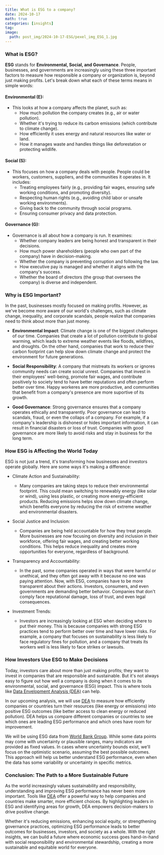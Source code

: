 ```yaml
---
title: What is ESG to a company?
date: 2024-10-17
math: true
categories: [insights]
tag: 
image:
  path: post_img/2024-10-17-ESG/pexel_img_ESG_1.jpg
---
```

### **What is ESG?**
**ESG** stands for **Environmental, Social, and Governance**. People, businesses, and governments are increasingly using these three important factors to measure how responsible a company or organization is, beyond just making profits. Let's break down what each of these terms means in simple words:

#### **Environmental (E)**:
- This looks at how a company affects the planet, such as:
  - How much pollution the company creates (e.g., air or water pollution).
  - Whether it's trying to reduce its carbon emissions (which contribute to climate change).
  - How efficiently it uses energy and natural resources like water or land.
  - How it manages waste and handles things like deforestation or protecting wildlife.

#### **Social (S)**:
- This focuses on how a company deals with people. People could be workers, customers, suppliers, and the communities it operates in. It includes:
  - Treating employees fairly (e.g., providing fair wages, ensuring safe working conditions, and promoting diversity).
  - Respecting human rights (e.g., avoiding child labor or unsafe working environments).
  - Giving back to the community through social programs.
  - Ensuring consumer privacy and data protection.

#### **Governance (G)**:
- Governance is all about how a company is run. It examines:
  - Whether company leaders are being honest and transparent in their decisions.
  - How much power shareholders (people who own part of the company) have in decision-making.
  - Whether the company is preventing corruption and following the law.
  - How executive pay is managed and whether it aligns with the company's success.
  - Whether the board of directors (the group that oversees the company) is diverse and independent.

### **Why is ESG Important?**
In the past, businesses mostly focused on making profits. However, as we've become more aware of our world's challenges, such as climate change, inequality, and corporate scandals, people realize that companies need to think about more than just money.

- **Environmental Impact**: Climate change is one of the biggest challenges of our time. Companies that create a lot of pollution contribute to global warming, which leads to extreme weather events like floods, wildfires, and droughts. On the other hand, companies that work to reduce their carbon footprint can help slow down climate change and protect the environment for future generations.

- **Social Responsibility**: A company that mistreats its workers or ignores community needs can create social unrest. Companies that invest in their employees' well-being, promote fair wages, and contribute positively to society tend to have better reputations and often perform better over time. Happy workeres are more productive, and communities that benefit from a company's presence are more suportive of its growth.

- **Good Governance**: Strong governance ensures that a company operates ethically and transparently. Poor governance can lead to scandals, fraud, or even the collaps of a company. For example, if a company's leadership is dishonest or hides important information, it can result in financial disasters or loss of trust. Companies with good governance are more likely to avoid risks and stay in business for the long term.

### **How ESG is Affecting the World Today**
ESG is not just a trend, it's transforming how businesses and investors operate globally. Here are some ways it's making a difference:
- Climate Action and Sustainability:
  - Many companies are taking steps to reduce their environmental footprint. This could mean switching to renewably energy (like solar or wind), using less plastic, or creating more energy-efficient products. Reducing emissions helps slow down climate change, which benefits everyone by reducing the risk of extreme weather and environmental disasters.

- Social Justice and Inclusion:
  - Companies are being held accountable for how they treat people. More businesses are now focusing on diversity and inclusion in their workforce, offering fair wages, and creating better working conditions. This helps reduce inequality and creates more opportunities for everyone, regardless of background.

- Transparency and Accountability:
  - In the past, some companies operated in ways that were harmful or unethical, and they often got away with it because no one was paying attention. Now, with ESG, companies have to be more transparent about their actions. Investors, consumers, and even governments are demanding better behavior. Companies that don't comply face reputational damage, loss of trust, and even legal consequences.

- Investment Trends:
  - Investors are increasingly looking at ESG when deciding where to put their money. This is because companies with strong ESG practices tend to perform better over time and have lower risks. For example, a company that focuses on sustainability is less likely to face regulatory fines for pollution, and a company that treats its workers well is less likely to face strikes or lawsuits.

### **How Investors Use ESG to Make Decisions**
Today, investors care about more than just making profits; they want to invest in companies that are responsible and sustainable. But it's not always easy to figure out how well a company is doing when it comes to its environmental, social, and governance (ESG) impact. This is where tools like [Data Envelopment Analysis (DEA)](https://optinbusiness.com/posts/DEA/) can help.

In our upcoming analysis, we will use [DEA](https://optinbusiness.com/posts/DEA/) to measure how efficiently companies or countries turn their resources (like energy or emissions) into positive ESG outcomes (like better access to clean energy or reduced pollution). DEA helps us compare different companies or countries to see which ones are leading ESG performance and which ones have room for improvement.

We will be using ESG data from [World Bank Group](https://www.worldbank.org/ext/en/home). While some data points may come with uncertainty or plausible ranges, many indicators are provided as fixed values. In cases where uncertainty bounds exist, we'll focus on the optimistic scenario, assuming the best possible outcomes. This approach will help us better understand ESG performance, even when the data has some variability or uncertainty in specific metrics.

### **Conclusion: The Path to a More Sustainable Future**
As the world increasingly values sustainability and responsibility, understanding and improving ESG performance has never been more important. Tools like [DEA](https://optinbusiness.com/posts/DEA/) offer a powerful way to help companies and countries make smarter, more efficient choices. By highlighting leaders in ESG and identifying areas for growth, DEA empowers decision-makers to drive positive change.

Whether it's reducing emissions, enhancing social equity, or strengthening governance practices, optimizing ESG performance leads to better outcomes for businesses, investors, and society as a whole. With the right insights, we can build a future where economic success goes hand-in-hand with social responsibility and environmental stewardship, creating a more sustainable and equitable world for everyone.

